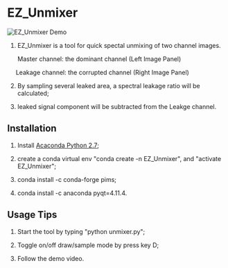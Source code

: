 # EZ_Unmixer

![EZ_Unmixer Demo](https://github.com/troylhy1991/EZ_Unmixer/EZ_Unmixer_Demo.gif)

1. EZ_Unmixer is a tool for quick spectal unmixing of two channel images.

      Master channel: the dominant channel (Left Image Panel)
 
      Leakage channel: the corrupted channel (Right Image Panel)

2. By sampling several leaked area, a spectral leakage ratio will be calculated;

3. leaked signal component will be subtracted from the Leakge channel.

## Installation

1. Install [Acaconda Python 2.7](https://www.anaconda.com/download/);

2. create a conda virtual env "conda create -n EZ_Unmixer", and "activate EZ_Unmixer";

3. conda install -c conda-forge pims;

4. conda install -c anaconda pyqt=4.11.4.

## Usage Tips

1. Start the tool by typing "python unmixer.py";

2. Toggle on/off draw/sample mode by press key D;

3. Follow the demo video.


